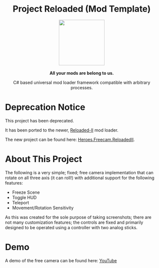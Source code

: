 
<div align="center">
	<h1>Project Reloaded (Mod Template)</h1>
	<img src="https://i.imgur.com/BjPn7rU.png" width="150" align="center" />
	<br/> <br/>
	<strong>All your mods are belong to us.</strong>
	<p>C# based universal mod loader framework compatible with arbitrary processes.</p>
</div>

# Deprecation Notice
This project has been deprecated. 

It has been ported to the newer, [Reloaded-II](https://github.com/Reloaded-Project/Reloaded-II) mod loader.

The new project can be found here: [Heroes.Freecam.ReloadedII](https://github.com/Sewer56/Heroes.Freecam.ReloadedII).

# About This Project

The following is a very simple; fixed; free camera implementation that can rotate on all three axis (it can roll!) with additional support for the following features:

- Freeze Scene
- Toggle HUD
- Teleport
- Movement/Rotation Sensitivity

As this was created for the sole purpose of taking screenshots; there are not many customization features; the controls are fixed and primarily designed to be operated using a controller with two analog sticks.

# Demo
A demo of the free camera can be found here: [YouTube](https://www.youtube.com/watch?v=UfxBN2ElmIM)
